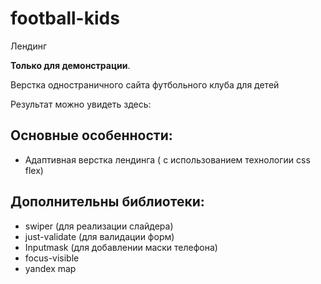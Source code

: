 
# football-kids
Лендинг  

**Только для демонстрации**.  

Верстка одностраничного сайта футбольного клуба для детей 

Результат можно увидеть здесь:


## Основные особенности:
- Адаптивная верстка лендинга ( с использованием технологии css flex)

## Дополнительны библиотеки:
- swiper (для реализации слайдера)
- just-validate (для валидации форм)
- Inputmask (для добавлении маски телефона)
- focus-visible
- yandex map